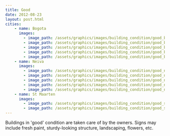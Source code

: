 ```yaml
---
title: Good
date: 2012-08-23
layout: post.html
cities:
    - name: Bogota
      images:
        - image_path: /assets/graphics/images/building_condition/good_bogota_01.jpg
        - image_path: /assets/graphics/images/building_condition/good_bogota_02.jpg
        - image_path: /assets/graphics/images/building_condition/good_bogota_03.jpg
        - image_path: /assets/graphics/images/building_condition/good_bogota_04.jpg
        - image_path: /assets/graphics/images/building_condition/good_bogota_05.jpg
    - name: Neiva
      images:
        - image_path: /assets/graphics/images/building_condition/good_neiva_01.png
        - image_path: /assets/graphics/images/building_condition/good_neiva_02.png
        - image_path: /assets/graphics/images/building_condition/good_neiva_03.png
        - image_path: /assets/graphics/images/building_condition/good_neiva_04.png
        - image_path: /assets/graphics/images/building_condition/good_neiva_05.png
    - name: St Maarten
      images:
        - image_path: /assets/graphics/images/building_condition/good_st_maarten_01.png
        - image_path: /assets/graphics/images/building_condition/good_st_maarten_02.png     
---
```

Buildings in 'good' condition are taken care of by the owners. Signs may include fresh paint, sturdy-looking structure, landscaping, flowers, etc.
